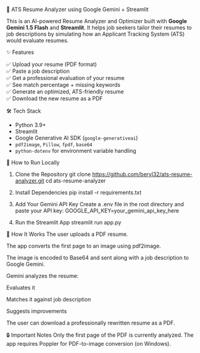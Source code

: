  🧠 ATS Resume Analyzer using Google Gemini + Streamlit

This is an AI-powered Resume Analyzer and Optimizer built with **Google Gemini 1.5 Flash** and **Streamlit**. It helps job seekers tailor their resumes to job descriptions by simulating how an Applicant Tracking System (ATS) would evaluate resumes.

✨ Features

✅ Upload your resume (PDF format)  
✅ Paste a job description  
✅ Get a professional evaluation of your resume  
✅ See match percentage + missing keywords  
✅ Generate an optimized, ATS-friendly resume  
✅ Download the new resume as a PDF

 🛠 Tech Stack

- Python 3.9+
- Streamlit
- Google Generative AI SDK (`google-generativeai`)
- `pdf2image`, `Pillow`, `fpdf`, `base64`
- `python-dotenv` for environment variable handling

🚀 How to Run Locally
 1. Clone the Repository
git clone https://github.com/beryl32/ats-resume-analyzer.git
cd ats-resume-analyzer

2. Install Dependencies
pip install -r requirements.txt

3. Add Your Gemini API Key
Create a .env file in the root directory and paste your API key:
GOOGLE_API_KEY=your_gemini_api_key_here

4. Run the Streamlit App
streamlit run app.py


🧠 How It Works
The user uploads a PDF resume.

The app converts the first page to an image using pdf2image.

The image is encoded to Base64 and sent along with a job description to Google Gemini.

Gemini analyzes the resume:

Evaluates it

Matches it against job description

Suggests improvements

The user can download a professionally rewritten resume as a PDF.


🔒 Important Notes
Only the first page of the PDF is currently analyzed.
The app requires Poppler for PDF-to-image conversion (on Windows).


